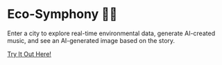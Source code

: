 # Eco-Symphony 🌿🎶

Enter a city to explore real-time environmental data, generate AI-created music, and see an AI-generated image based on the story.

[Try It Out Here!]([url](https://huggingface.co/spaces/soctopus2327/EcoSymphony))

